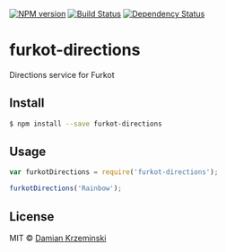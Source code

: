 [![NPM version][npm-image]][npm-url]
[![Build Status][travis-image]][travis-url]
[![Dependency Status][gemnasium-image]][gemnasium-url]

# furkot-directions

Directions service for Furkot

## Install

```sh
$ npm install --save furkot-directions
```

## Usage

```js
var furkotDirections = require('furkot-directions');

furkotDirections('Rainbow');
```

## License

MIT © [Damian Krzeminski](https://code42day.com)

[npm-image]: https://img.shields.io/npm/v/furkot-directions.svg
[npm-url]: https://npmjs.org/package/furkot-directions

[travis-url]: https://travis-ci.org/furkot/furkot-directions
[travis-image]: https://img.shields.io/travis/furkot/furkot-directions.svg

[gemnasium-image]: https://img.shields.io/gemnasium/furkot/furkot-directions.svg
[gemnasium-url]: https://gemnasium.com/furkot/furkot-directions
